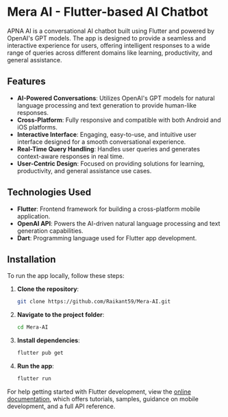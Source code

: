 # Mera AI - Flutter-based AI Chatbot

APNA AI is a conversational AI chatbot built using Flutter and powered by OpenAI's GPT models. The app is designed to provide a seamless and interactive experience for users, offering intelligent responses to a wide range of queries across different domains like learning, productivity, and general assistance.

## Features

- **AI-Powered Conversations**: Utilizes OpenAI's GPT models for natural language processing and text generation to provide human-like responses.
- **Cross-Platform**: Fully responsive and compatible with both Android and iOS platforms.
- **Interactive Interface**: Engaging, easy-to-use, and intuitive user interface designed for a smooth conversational experience.
- **Real-Time Query Handling**: Handles user queries and generates context-aware responses in real time.
- **User-Centric Design**: Focused on providing solutions for learning, productivity, and general assistance use cases.

## Technologies Used

- **Flutter**: Frontend framework for building a cross-platform mobile application.
- **OpenAI API**: Powers the AI-driven natural language processing and text generation capabilities.
- **Dart**: Programming language used for Flutter app development.

## Installation

To run the app locally, follow these steps:

1. **Clone the repository**:
   ```bash
   git clone https://github.com/Raikant59/Mera-AI.git
   ```
2. **Navigate to the project folder**:
   ```bash
   cd Mera-AI
   ```
3. **Install dependencies**:
   ```bash
   flutter pub get
   ```
4. **Run the app**:
   ```bash
   flutter run
   ```



For help getting started with Flutter development, view the
[online documentation](https://docs.flutter.dev/), which offers tutorials,
samples, guidance on mobile development, and a full API reference.
